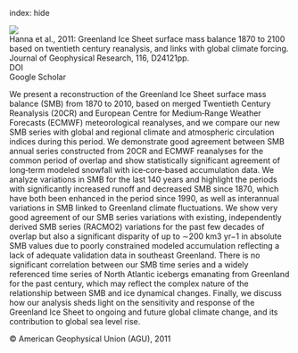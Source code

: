index: hide

<div class="Citation">
    <div class="Citation-thumb CitationThumb-linked"  data-href="https://doi.org/10.1029/2011jd016387">
      <img src="https://static.claimspace.cloud/climate-study-static/refs/thumbs/13/Hanna_et_al_2011-thumb.png" />
    </div>

  <div class="Citation-body">
    <div class="Citation-text">Hanna et al., 2011: Greenland Ice Sheet surface mass balance 1870 to 2100 based on twentieth century reanalysis, and links with global climate forcing. <span class="Article-journal">Journal of Geophysical Research, </span><span class="Article-volume">116, </span>D24121pp.</div>
    <div class="Citation-links">
      <div class="CitationLink" data-href="https://doi.org/10.1029/2011jd016387">
        <div class="CitationLink-icon CitationLink-Doi"></div>
        <div class="CitationLink-text">DOI</div>
      </div>
      <div class="CitationLink" data-href="https://scholar.google.com/scholar?q=10.1029/2011jd016387">
        <div class="CitationLink-icon CitationLink-Scholar"></div>
        <div class="CitationLink-text">Google Scholar</div>
      </div>
    </div>
  </div>
</div>

We present a reconstruction of the Greenland Ice Sheet surface mass balance (SMB) from 1870 to 2010, based on merged Twentieth Century Reanalysis (20CR) and European Centre for Medium‐Range Weather Forecasts (ECMWF) meteorological reanalyses, and we compare our new SMB series with global and regional climate and atmospheric circulation indices during this period. We demonstrate good agreement between SMB annual series constructed from 20CR and ECMWF reanalyses for the common period of overlap and show statistically significant agreement of long‐term modeled snowfall with ice‐core‐based accumulation data. We analyze variations in SMB for the last 140 years and highlight the periods with significantly increased runoff and decreased SMB since 1870, which have both been enhanced in the period since 1990, as well as interannual variations in SMB linked to Greenland climate fluctuations. We show very good agreement of our SMB series variations with existing, independently derived SMB series (RACMO2) variations for the past few decades of overlap but also a significant disparity of up to ∼200 km3 yr−1 in absolute SMB values due to poorly constrained modeled accumulation reflecting a lack of adequate validation data in southeast Greenland. There is no significant correlation between our SMB time series and a widely referenced time series of North Atlantic icebergs emanating from Greenland for the past century, which may reflect the complex nature of the relationship between SMB and ice dynamical changes. Finally, we discuss how our analysis sheds light on the sensitivity and response of the Greenland Ice Sheet to ongoing and future global climate change, and its contribution to global sea level rise.

<div class="Citation-copy">
&copy; American Geophysical Union (AGU), 2011
</div>